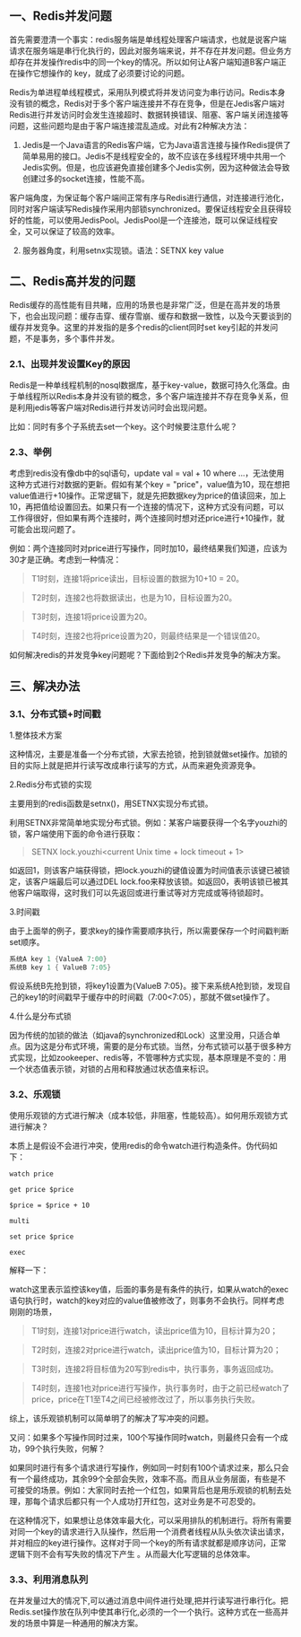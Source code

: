 ## 一、Redis并发问题

首先需要澄清一个事实：redis服务端是单线程处理客户端请求，也就是说客户端请求在服务端是串行化执行的，因此对服务端来说，并不存在并发问题。但业务方却存在并发操作redis中的同一个key的情况。所以如何让A客户端知道B客户端正在操作它想操作的 key，就成了必须要讨论的问题。


Redis为单进程单线程模式，采用队列模式将并发访问变为串行访问。Redis本身没有锁的概念，Redis对于多个客户端连接并不存在竞争，但是在Jedis客户端对Redis进行并发访问时会发生连接超时、数据转换错误、阻塞、客户端关闭连接等问题，这些问题均是由于客户端连接混乱造成。对此有2种解决方法：

1. Jedis是一个Java语言的Redis客户端，它为Java语言连接与操作Redis提供了简单易用的接口。Jedis不是线程安全的，故不应该在多线程环境中共用一个Jedis实例。但是，也应该避免直接创建多个Jedis实例，因为这种做法会导致创建过多的socket连接，性能不高。

客户端角度，为保证每个客户端间正常有序与Redis进行通信，对连接进行池化，同时对客户端读写Redis操作采用内部锁synchronized。要保证线程安全且获得较好的性能，可以使用JedisPool。JedisPool是一个连接池，既可以保证线程安全，又可以保证了较高的效率。

2. 服务器角度，利用setnx实现锁。语法：SETNX key value

## 二、Redis高并发的问题

Redis缓存的高性能有目共睹，应用的场景也是非常广泛，但是在高并发的场景下，也会出现问题：缓存击穿、缓存雪崩、缓存和数据一致性，以及今天要谈到的缓存并发竞争。这里的并发指的是多个redis的client同时set key引起的并发问题，不是事务，多个事件并发。

### 2.1、出现并发设置Key的原因

Redis是一种单线程机制的nosql数据库，基于key-value，数据可持久化落盘。由于单线程所以Redis本身并没有锁的概念，多个客户端连接并不存在竞争关系，但是利用jedis等客户端对Redis进行并发访问时会出现问题。

比如：同时有多个子系统去set一个key。这个时候要注意什么呢？

### 2.3、举例

考虑到redis没有像db中的sql语句，update val = val + 10 where ...，无法使用这种方式进行对数据的更新。假如有某个key = "price"，value值为10，现在想把value值进行+10操作。正常逻辑下，就是先把数据key为price的值读回来，加上10，再把值给设置回去。如果只有一个连接的情况下，这种方式没有问题，可以工作得很好，但如果有两个连接时，两个连接同时想对还price进行+10操作，就可能会出现问题了。

例如：两个连接同时对price进行写操作，同时加10，最终结果我们知道，应该为30才是正确。考虑到一种情况：

>T1时刻，连接1将price读出，目标设置的数据为10+10 = 20。

>T2时刻，连接2也将数据读出，也是为10，目标设置为20。

>T3时刻，连接1将price设置为20。

>T4时刻，连接2也将price设置为20，则最终结果是一个错误值20。


如何解决redis的并发竞争key问题呢？下面给到2个Redis并发竞争的解决方案。


## 三、解决办法

### 3.1、分布式锁+时间戳

1.整体技术方案

这种情况，主要是准备一个分布式锁，大家去抢锁，抢到锁就做set操作。加锁的目的实际上就是把并行读写改成串行读写的方式，从而来避免资源竞争。

2.Redis分布式锁的实现

主要用到的redis函数是setnx()，用SETNX实现分布式锁。

利用SETNX非常简单地实现分布式锁。例如：某客户端要获得一个名字youzhi的锁，客户端使用下面的命令进行获取：

>SETNX lock.youzhi<current Unix time + lock timeout + 1>

如返回1，则该客户端获得锁，把lock.youzhi的键值设置为时间值表示该键已被锁定，该客户端最后可以通过DEL lock.foo来释放该锁。如返回0，表明该锁已被其他客户端取得，这时我们可以先返回或进行重试等对方完成或等待锁超时。

3.时间戳

由于上面举的例子，要求key的操作需要顺序执行，所以需要保存一个时间戳判断set顺序。

```java
系统A key 1 {ValueA 7:00}
系统B key 1 { ValueB 7:05}
```
假设系统B先抢到锁，将key1设置为{ValueB 7:05}。接下来系统A抢到锁，发现自己的key1的时间戳早于缓存中的时间戳（7:00<7:05），那就不做set操作了。

4.什么是分布式锁

因为传统的加锁的做法（如java的synchronized和Lock）这里没用，只适合单点。因为这是分布式环境，需要的是分布式锁。当然，分布式锁可以基于很多种方式实现，比如zookeeper、redis等，不管哪种方式实现，基本原理是不变的：用一个状态值表示锁，对锁的占用和释放通过状态值来标识。


### 3.2、乐观锁

使用乐观锁的方式进行解决（成本较低，非阻塞，性能较高）。如何用乐观锁方式进行解决？

本质上是假设不会进行冲突，使用redis的命令watch进行构造条件。伪代码如下：
```
watch price

get price $price

$price = $price + 10

multi

set price $price

exec
```
解释一下：

watch这里表示监控该key值，后面的事务是有条件的执行，如果从watch的exec语句执行时，watch的key对应的value值被修改了，则事务不会执行。同样考虑刚刚的场景，

>T1时刻，连接1对price进行watch，读出price值为10，目标计算为20；

>T2时刻，连接2对price进行watch，读出price值为10，目标计算为20；

>T3时刻，连接2将目标值为20写到redis中，执行事务，事务返回成功。

>T4时刻，连接1也对price进行写操作，执行事务时，由于之前已经watch了price，price在T1至T4之间已经被修改过了，所以事务执行失败。

综上，该乐观锁机制可以简单明了的解决了写冲突的问题。

又问：如果多个写操作同时过来，100个写操作同时watch，则最终只会有一个成功，99个执行失败，何解？

如果同时进行有多个请求进行写操作，例如同一时刻有100个请求过来，那么只会有一个最终成功，其余99个全部会失败，效率不高。而且从业务层面，有些是不可接受的场景。例如：大家同时去抢一个红包，如果背后也是用乐观锁的机制去处理，那每个请求后都只有一个人成功打开红包，这对业务是不可忍受的。

在这种情况下，如果想让总体效率最大化，可以采用排队的机制进行。将所有需要对同一个key的请求进行入队操作，然后用一个消费者线程从队头依次读出请求，并对相应的key进行操作。这样对于同一个key的所有请求就都是顺序访问，正常逻辑下则不会有写失败的情况下产生 。从而最大化写逻辑的总体效率。

### 3.3、利用消息队列

在并发量过大的情况下,可以通过消息中间件进行处理,把并行读写进行串行化。把Redis.set操作放在队列中使其串行化,必须的一个一个执行。这种方式在一些高并发的场景中算是一种通用的解决方案。






